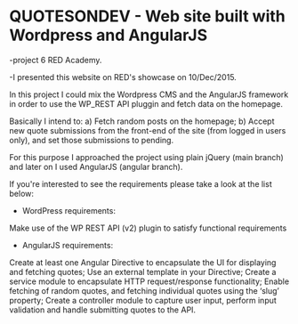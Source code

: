  # QUOTESONDEV - Web site built with Wordpress and AngularJS
 
 -project 6 RED Academy. 
 
 -I presented this website on RED's showcase on 10/Dec/2015.

In this project I could mix the Wordpress CMS and the AngularJS framework in order to use the WP_REST API pluggin and fetch data on the homepage.

Basically I intend to:
a) Fetch random posts on the homepage;
b) Accept new quote submissions from the front-end of the site (from logged in users only), and set those submissions to pending.

For this purpose I approached the project using plain jQuery (main branch) and later on I used AngularJS (angular branch). 

If you're interested to see the requirements please take a look at the list below:

- WordPress requirements:

Make use of the WP REST API (v2) plugin to satisfy functional requirements

- AngularJS requirements:

Create at least one Angular Directive to encapsulate the UI for displaying and fetching quotes;
Use an external template in your Directive;
Create a service module to encapsulate HTTP request/response functionality;
Enable fetching of random quotes, and fetching individual quotes using the ‘slug’ property;
Create a controller module to capture user input, perform input validation and handle submitting quotes to the API.
